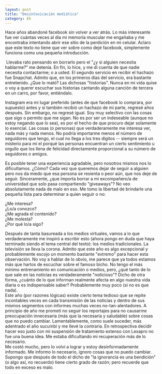 ```yaml
---
layout: post
title: "Desintoxicación mediática"
category: Eh
---
```

​​Hace años abandoné facebook sin volver a ver atrás. Lo más interesante fue ver cuántas veces al día mi memoria muscular me engañaba y me encontraba intentando abrir ese sitio de la perdición en mi celular. Aclaro que este texto no tiene que ver sobre como dejé facebook, simplemente funciona como una pequeña introducción. 

​​
​​Llevaba rato pensando en borrarlo pero el "¿y si alguien necesita hablarme?" me detenía. En fin, lo hice, y me di cuenta de que nadie necesita contactarme; o a usted. El segundo servicio en recibir el hachazo fue Snapchat. Admito que, en los primeros días del servicio, era bastante entretenido. ¿Que lo mató? Las dichosas "historias". Nunca en mi vida quise o voy a querer escuchar sus historias cantando alguna canción de tercera en un carro, por favor, entiéndalo.  

​​Instagram era mi lugar preferido (antes de que facebook lo comprara, por supuesto) antes y si también recibió un hachazo de mi parte, regresé años después. Sin embargo, no regresé igual. Soy muy selectivo con las cosas que sigo o permito que me sigan. No es por ser un indeseable (aunque no estoy negando que lo sea), es por el hecho de que procuro dejar solamente lo esencial. Las cosas (o personas) que verdaderamente me interesa ver, nada más y nada menos. No podría importarme menos el número de seguidores que tengo, el cual no llega a los tres dígitos -- siempre será un misterio para mí el porqué las personas encuentran un cierto sentimiento u orgullo que los llena de felicidad directamente proporcional a su número de seguidores o amigos.  

​​Es posible tener una experiencia agradable, pero nosotros mismos nos lo dificultamos. ¿Cómo? Cada vez que queremos dejar de seguir a alguien pero nos da miedo que esa persona se resienta o peor aún, que nos deje de seguir. Sinceramente, ¿que importa borrar a mi excompañero/a de universidad que solo pasa compartiendo "giveaways"? No veo absolutamente nada de malo en eso. Me tomo la libertad de brindarle una pequeña lista para determinar a quien seguir o no:  

​​¿Me interesa?  
​​¿Lo/a conozco?  
​​¿Me agrada el contenido?  
​​¿Me molesta?  
​​¿Por qué lo/a sigo?  
  
​​Después de tanta basureada a los medios virtuales, vamos a lo que verdaderamente me inspiró a escribir esto (ahora pongo en duda que haya terminado siendo el tema central del texto): los medios tradicionales. La televisión se lleva la corona. Admito que este año es algo excepcional y probablemente escojo un momento bastante "extremo" para hacer esta observación. No voy a hablar de lo obvio, me parece que ya todos estamos más que hartos de escuchar sobre el famoso bicho. No tengo el más mínimo entrenamiento en comunicación o medios, pero, ¿qué tanto de lo que sale en las noticias es verdaderamente "noticioso"? Dicho de otra forma, ¿cuánto de lo que informan realmente afecta en algo nuestra vida diaria o es indispensable saber? Probablemente muy poco (si no es que nada).   
​​
​​Este año (por razones lógicas) existe cierto tema tedioso que se repite incontables veces en cada transmisión de las noticias y dentro de sus mismos segmentos con informes muchas veces no-tan-alentadores. A principio de año me prometí no seguir los reportajes para no causarme preocupación innecesaria (más que la necesaria y saludable) sobre cosas que no puedo cambiar. Lamentablemente, como suele suceder, más adentrado el año sucumbí y me llevé la contraria. En retrospectiva decidir hacer eso justo con mi suspensión de tratamiento extenso con Lexapro no fue una buena idea. Me estaba dificultando mi recuperación más de lo necesario.  
​​
​​Me costó mucho, pero lo volví a lograr y estoy desinformadamente informado. Me informo lo necesario, ignoro cosas que no puedo cambiar. Supongo que después de todo el dicho de "la ignorancia es una bendición" (o algo así, no recuerdo) tiene cierto grado de razón; pero recuerde que todo en exceso es malo. 
​​
